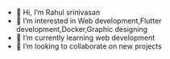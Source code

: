 - 👋 Hi, I’m Rahul srinivasan
- 👀 I’m interested in Web development,Flutter development,Docker,Graphic designing
- 🌱 I’m currently learning web development
- 💞️ I’m looking to collaborate on new projects


<!---
Rahulsrinivasan30/Rahulsrinivasan30 is a ✨ special ✨ repository because its `README.md` (this file) appears on your GitHub profile.
You can click the Preview link to take a look at your changes.
--->
